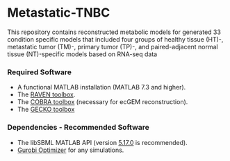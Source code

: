 # Metastatic-TNBC
This repository contains reconstructed metabolic models for generated 33 condition specific models that included four groups of healthy tissue (HT)-, metastatic tumor (TM)-, primary tumor (TP)-, and paired-adjacent normal tissue (NT)-specific models based on RNA-seq data


### Required Software
* A functional MATLAB installation (MATLAB 7.3 and higher).
* The [RAVEN toolbox](https://github.com/SysBioChalmers/RAVEN).
* The [COBRA toolbox](https://github.com/opencobra/cobratoolbox) (necessary for ecGEM reconstruction).
* The [GECKO toolbox](https://github.com/SysBioChalmers/GECKO)


### Dependencies - Recommended Software
* The libSBML MATLAB API (version [5.17.0](https://sourceforge.net/projects/sbml/files/libsbml/5.17.0/stable/MATLAB%20interface/) is recommended).
* [Gurobi Optimizer](http://www.gurobi.com/registration/download-reg) for any simulations.

